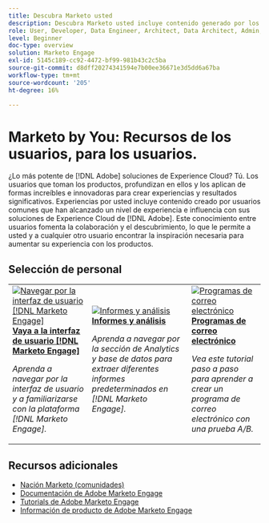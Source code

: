 ```yaml
---
title: Descubra Marketo usted
description: Descubra Marketo usted incluye contenido generado por los usuarios y creado por usuarios habituales que han alcanzado un nivel de experiencia e influencia con sus conocimientos de Adobe Marketo.
role: User, Developer, Data Engineer, Architect, Data Architect, Admin, Leader
level: Beginner
doc-type: overview
solution: Marketo Engage
exl-id: 5145c189-cc92-4472-bf99-981b43c2c5ba
source-git-commit: d8dff20274341594e7b00ee36671e3d5dd6a67ba
workflow-type: tm+mt
source-wordcount: '205'
ht-degree: 16%

---
```


# Marketo by You: Recursos de los usuarios, para los usuarios.

¿Lo más potente de [!DNL Adobe] soluciones de Experience Cloud? Tú. Los usuarios que toman los productos, profundizan en ellos y los aplican de formas increíbles e innovadoras para crear experiencias y resultados significativos. Experiencias por usted incluye contenido creado por usuarios comunes que han alcanzado un nivel de experiencia e influencia con sus soluciones de Experience Cloud de [!DNL Adobe]. Este conocimiento entre usuarios fomenta la colaboración y el descubrimiento, lo que le permite a usted y a cualquier otro usuario encontrar la inspiración necesaria para aumentar su experiencia con los productos.

<div id="recs-overview-body-1"></div>
<div id="recs-overview-body-2"></div>
<div id="recs-overview-body-3"></div>
<div id="recs-overview-body-4"></div>
<div id="recs-overview-body-5"></div>
<div id="recs-overview-body-6"></div>

<div id="staff-picks-section">

## Selección de personal

<table>
<tr>
  <td>
    <a href="/help/marketo/fundamentals/ui-navigation.md">
      <img alt="Navegar por la interfaz de usuario [!DNL Marketo Engage]" src="https://video.tv.adobe.com/v/3450676?format=jpeg&captions=spa" />
    </a>
    <div>
      <a href="/help/marketo/fundamentals/ui-navigation.md">
    <strong>Vaya a la interfaz de usuario [!DNL Marketo Engage]</strong>
    </a>
    </div>
    <p>
    <em>Aprenda a navegar por la interfaz de usuario y a familiarizarse con la plataforma [!DNL Marketo Engage].</em>
    <p>
  </td>
  <td>
    <a href="/help/marketo/reporting/reporting-and-analytics.md">
      <img alt="Informes y análisis" src="https://video.tv.adobe.com/v/3446423?format=jpeg&captions=spa" />
    </a>
    <div>
      <a href="/help/marketo/reporting/reporting-and-analytics.md">
    <strong>Informes y análisis</strong>
    </a>
    </div>
    <p>
    <em>Aprenda a navegar por la sección de Analytics y base de datos para extraer diferentes informes predeterminados en [!DNL Marketo Engage].</em>
    <p>
  </td>
  <td>
    <a href="/help/marketo/programs/email-programs.md">
      <img alt="Programas de correo electrónico" src="https://video.tv.adobe.com/v/3453370?format=jpeg&captions=spa" />
    </a>
    <div>
      <a href="/help/marketo/programs/email-programs.md">
    <strong>Programas de correo electrónico</strong>
    </a>
    </div>
    <p>
    <em>Vea este tutorial paso a paso para aprender a crear un programa de correo electrónico con una prueba A/B.</em>
    <p>
  </td>
</tr>
</table>

</div>

## Recursos adicionales

* [Nación Marketo (comunidades)](https://nation.marketo.com/)
* [Documentación de Adobe Marketo Engage](https://experienceleague.adobe.com/docs/marketo-engage.html?lang=es)
* [Tutorials de Adobe Marketo Engage](https://experienceleague.adobe.com/docs/marketo-learn/tutorials/overview.html?lang=es)
* [Información de producto de Adobe Marketo Engage](https://business.adobe.com/products/marketo/adobe-marketo.html)
